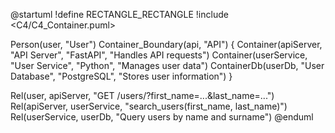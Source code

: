 @startuml
!define RECTANGLE_RECTANGLE
!include <C4/C4_Container.puml>

Person(user, "User")
Container_Boundary(api, "API") {
    Container(apiServer, "API Server", "FastAPI", "Handles API requests")
    Container(userService, "User Service", "Python", "Manages user data")
    ContainerDb(userDb, "User Database", "PostgreSQL", "Stores user information")
}

Rel(user, apiServer, "GET /users/?first_name=...&last_name=...")
Rel(apiServer, userService, "search_users(first_name, last_name)")
Rel(userService, userDb, "Query users by name and surname")
@enduml
